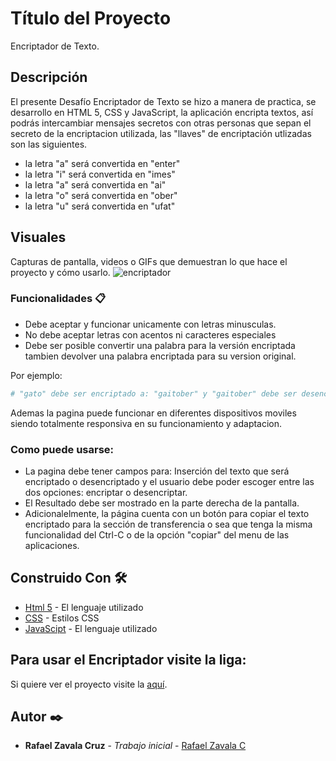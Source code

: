 # Título del Proyecto

Encriptador de Texto.

## Descripción

El presente Desafío Encriptador de Texto se hizo a manera de practica, se desarrollo en HTML 5, CSS y JavaScript, la
aplicación encripta textos, así podrás intercambiar mensajes secretos con otras personas que sepan el secreto de la
encriptacion utilizada, las "llaves" de encriptación utlizadas son las siguientes.

- la letra "a" será convertida en "enter"
- la letra "i" será convertida en "imes"
- la letra "a" será convertida en "ai"
- la letra "o" será convertida en "ober"
- la letra "u" será convertida en "ufat"

## Visuales

Capturas de pantalla, videos o GIFs que demuestran lo que hace el proyecto y cómo usarlo.
![encriptador](https://github.com/rzavalamx/encriptador-de-texto/assets/173956835/2f064825-75ee-4d36-b627-e37b975357eb)

### Funcionalidades 📋

- Debe aceptar y funcionar unicamente con letras minusculas.
- No debe aceptar letras con acentos ni caracteres especiales
- Debe ser posible convertir una palabra para la versión encriptada tambien devolver una palabra encriptada para su version
original.

Por ejemplo: 
```bash
# "gato" debe ser encriptado a: "gaitober" y "gaitober" debe ser desencriptada a: "gato"
```

Ademas la pagina puede funcionar en diferentes dispositivos moviles siendo totalmente responsiva en su funcionamiento y 
adaptacion.

### Como puede usarse:

- La pagina debe tener campos para: Inserción del texto que será encriptado o desencriptado y el usuario debe poder escoger entre
las dos opciones: encriptar o desencriptar. 
- El Resultado debe ser mostrado en la parte derecha de la pantalla.
- Adicionalelmente, la página cuenta con un botón para copiar el texto encriptado para la sección de transferencia o sea 
que tenga la misma funcionalidad del Ctrl-C o de la opción "copiar" del menu de las aplicaciones.

## Construido Con 🛠️

- [Html 5](https://lenguajehtml.com/) - El lenguaje utilizado
- [CSS](https://ww.w3.org/Style/CSS/) - Estilos CSS
- [JavaScipt](https:lenguajejs.com/) - El lenguaje utilizado

## Para usar el Encriptador visite la liga:

Si quiere ver el proyecto visite la [aquí](https://github.com/rzavalamx/encriptador-de-texto/tree/main).

## Autor ✒️

- **Rafael Zavala Cruz** - _Trabajo inicial_ - [Rafael Zavala C](https://github.com/rzavalamx)
